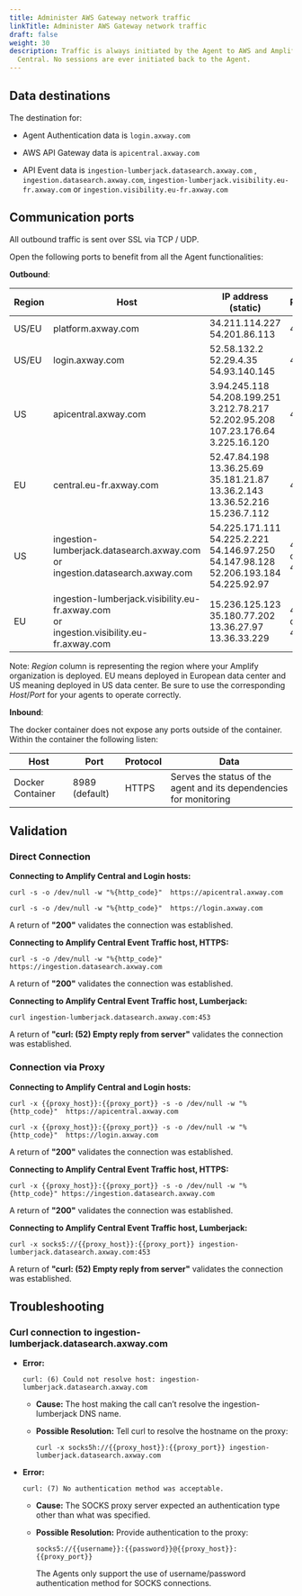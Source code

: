 ```yaml
---
title: Administer AWS Gateway network traffic
linkTitle: Administer AWS Gateway network traffic
draft: false
weight: 30
description: Traffic is always initiated by the Agent to AWS and Amplify
  Central. No sessions are ever initiated back to the Agent.
---
```


## Data destinations

The destination for:

* Agent Authentication data is `login.axway.com`

* AWS API Gateway data is  `apicentral.axway.com`

* API Event data is `ingestion-lumberjack.datasearch.axway.com`
, `ingestion.datasearch.axway.com`, `ingestion-lumberjack.visibility.eu-fr.axway.com` or `ingestion.visibility.eu-fr.axway.com`

## Communication ports

All outbound traffic is sent over SSL via TCP / UDP.

Open the following ports to benefit from all the Agent functionalities:

**Outbound**:

| Region | Host                                                                                    | IP address (static)  | Port               | Protocol     | Data                               |
|--------|-----------------------------------------------------------------------------------------|----------------------|--------------------|--------------|------------------------------------|
| US/EU  | platform.axway.com                                                                      | 34.211.114.227<br/>54.201.86.113 | 443                | HTTPS        | Platform user info                 |
| US/EU  | login.axway.com                                                                         | 52.58.132.2<br/>52.29.4.35<br/>54.93.140.145  | 443                | HTTPS        | Authentication                     |
| US     | apicentral.axway.com                                                                    | 3.94.245.118<br/>54.208.199.251<br/>3.212.78.217<br/>52.202.95.208<br/>107.23.176.64<br/>3.225.16.120  | 443                | HTTPS        | API definitions, Subscription info |
| EU     | central.eu-fr.axway.com                                                                 | 52.47.84.198<br/>13.36.25.69<br/>35.181.21.87<br/>13.36.2.143<br/>13.36.52.216<br/>15.236.7.112  | 443                | HTTPS        | API definitions, Subscription info |
| US     | ingestion-lumberjack.datasearch.axway.com<br/>or<br/>ingestion.datasearch.axway.com             | 54.225.171.111<br/>54.225.2.221<br/>54.146.97.250<br/>54.147.98.128<br/>52.206.193.184<br/>54.225.92.97    | 453<br/>or<br/>443         | TCP<br/>or<br/>HTTPS | API event data                     |
| EU     | ingestion-lumberjack.visibility.eu-fr.axway.com<br/>or<br/>ingestion.visibility.eu-fr.axway.com | 15.236.125.123<br/>35.180.77.202<br/>13.36.27.97<br/>13.36.33.229 | 453<br/>or<br/>443         | TCP<br/>or<br/>HTTPS | API event data                     |

Note: _Region_ column is representing the region where your Amplify organization is deployed. EU means deployed in European data center and US meaning deployed in US data center. Be sure to use the corresponding _Host_/_Port_ for your agents to operate correctly.

**Inbound**:

The docker container does not expose any ports outside of the container. Within the container the following listen:

| Host                                       | Port               | Protocol  | Data                                |
|--------------------------------------------|--------------------|-----------|-------------------------------------|
| Docker Container                           | 8989 (default)     | HTTPS     |Serves the status of the agent and its dependencies for monitoring  |

## Validation

### Direct Connection

**Connecting to Amplify Central and Login hosts:**

```shell
curl -s -o /dev/null -w "%{http_code}"  https://apicentral.axway.com
```

```shell
curl -s -o /dev/null -w "%{http_code}"  https://login.axway.com
```

A return of **"200"** validates the connection was established.

**Connecting to Amplify Central Event Traffic host, HTTPS:**

```shell
curl -s -o /dev/null -w "%{http_code}" https://ingestion.datasearch.axway.com
```

A return of **"200"** validates the connection was established.

**Connecting to Amplify Central Event Traffic host, Lumberjack:**

```shell
curl ingestion-lumberjack.datasearch.axway.com:453
```

A return of **"curl: (52) Empty reply from server"** validates the connection was established.

### Connection via Proxy

**Connecting to Amplify Central and Login hosts:**

```shell
curl -x {{proxy_host}}:{{proxy_port}} -s -o /dev/null -w "%{http_code}"  https://apicentral.axway.com
```

```shell
curl -x {{proxy_host}}:{{proxy_port}} -s -o /dev/null -w "%{http_code}"  https://login.axway.com
```

A return of **"200"** validates the connection was established.

**Connecting to Amplify Central Event Traffic host, HTTPS:**

```shell
curl -x {{proxy_host}}:{{proxy_port}} -s -o /dev/null -w "%{http_code}" https://ingestion.datasearch.axway.com
```

A return of **"200"** validates the connection was established.

**Connecting to Amplify Central Event Traffic host, Lumberjack:**

```shell
curl -x socks5://{{proxy_host}}:{{proxy_port}} ingestion-lumberjack.datasearch.axway.com:453
```

A return of **"curl: (52) Empty reply from server"** validates the connection was established.

## Troubleshooting

### Curl connection to ingestion-lumberjack.datasearch.axway.com

* **Error:**

  ```shell
  curl: (6) Could not resolve host: ingestion-lumberjack.datasearch.axway.com
  ```

    * **Cause:** The host making the call can’t resolve the ingestion-lumberjack DNS name.

    * **Possible Resolution:** Tell curl to resolve the hostname on the proxy:

      ```shell
      curl -x socks5h://{{proxy_host}}:{{proxy_port}} ingestion-lumberjack.datasearch.axway.com
      ```

* **Error:**

  ```shell
  curl: (7) No authentication method was acceptable.
  ```

    * **Cause:** The SOCKS proxy server expected an authentication type other than what was specified.

    * **Possible Resolution:** Provide authentication to the proxy:

      ```shell
      socks5://{{username}}:{{password}}@{{proxy_host}}:{{proxy_port}}
      ```

      The Agents only support the use of username/password authentication method for SOCKS connections.
